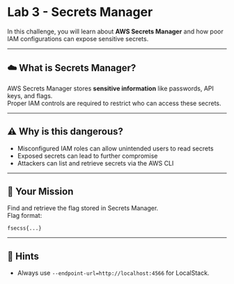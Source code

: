 # Lab 3 - Secrets Manager

In this challenge, you will learn about **AWS Secrets Manager** and how poor IAM configurations can expose sensitive secrets.

---

## ☁️ What is Secrets Manager?

AWS Secrets Manager stores **sensitive information** like passwords, API keys, and flags.  
Proper IAM controls are required to restrict who can access these secrets.

---

## ⚠️ Why is this dangerous?

- Misconfigured IAM roles can allow unintended users to read secrets  
- Exposed secrets can lead to further compromise  
- Attackers can list and retrieve secrets via the AWS CLI

---

## 🏹 Your Mission

Find and retrieve the flag stored in Secrets Manager.  
Flag format:

```
fsecss{...}
```

---

## 🧠 Hints 
- Always use `--endpoint-url=http://localhost:4566` for LocalStack.
